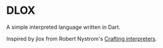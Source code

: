 # DLOX

A simple interpreted language written in Dart.

Inspired by jlox from Robert Nystrom's [Crafting interpreters](https://craftinginterpreters.com/).